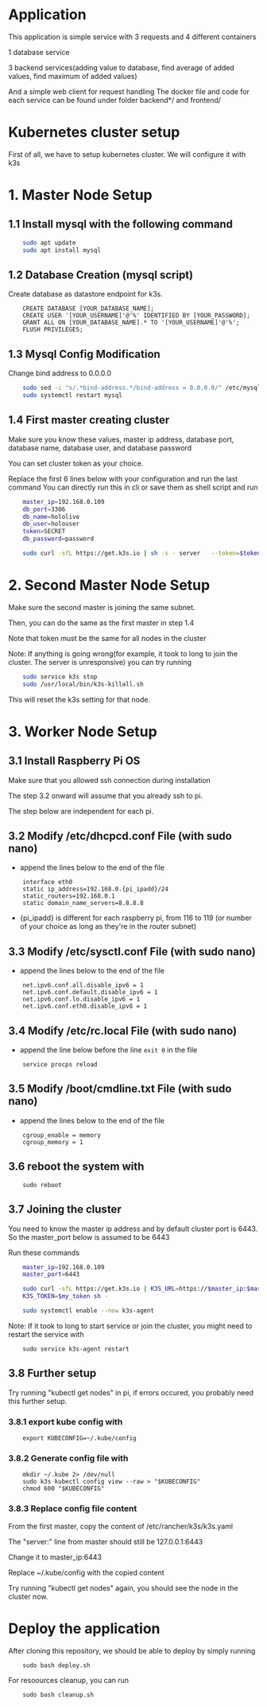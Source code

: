 # Application
This application is simple service with 3 requests and 4 different containers

1 database service

3 backend services(adding value to database, find average of added values, find maximum of added values)

And a simple web client for request handling
The docker file and code for each service can be found under folder backend*/ and frontend/

# Kubernetes cluster setup
First of all, we have to setup kubernetes cluster. We will configure it with k3s
# 1. Master Node Setup
## 1.1 Install mysql with the following command
```bash
    sudo apt update
    sudo apt install mysql
```
## 1.2 Database Creation (mysql script)
Create database as datastore endpoint for k3s.
```
    CREATE DATABASE [YOUR_DATABASE_NAME];
    CREATE USER '[YOUR_USERNAME]'@'%' IDENTIFIED BY [YOUR_PASSWORD];
    GRANT ALL ON [YOUR_DATABASE_NAME].* TO '[YOUR_USERNAME]'@'%';
    FLUSH PRIVILEGES;
```
## 1.3 Mysql Config Modification
Change bind address to 0.0.0.0
```bash
    sudo sed -i "s/.*bind-address.*/bind-address = 0.0.0.0/" /etc/mysql/mysql.conf.d/mysqld.cnf
    sudo systemctl restart mysql
```
## 1.4 First master creating cluster
Make sure you know these values, master ip address, database port, database name, database user, and database password

You can set cluster token as your choice.

Replace the first 6 lines below with your configuration and run the last command
You can directly run this in cli or save them as shell script and run
```bash
    master_ip=192.168.0.109
    db_port=3306
    db_name=hololive
    db_user=holouser
    token=SECRET
    db_password=password

    sudo curl -sfL https://get.k3s.io | sh -s - server   --token=$token --node-taint CriticalAddonsOnly=true:NoSchedule   --datastore-endpoint="mysql://$database_user:$database_password@tcp($master_ip:$database_port)/$database_name"
```



# 2. Second Master Node Setup
Make sure the second master is joining the same subnet.

Then, you can do the same as the first master in step 1.4

Note that token must be the same for all nodes in the cluster

Note: If anything is going wrong(for example, it took to long to join the cluster. The server is unresponsive) you can try running

```bash
    sudo service k3s stop
    sudo /usr/local/bin/k3s-killall.sh
```

This will reset the k3s setting for that node.

# 3. Worker Node Setup
## 3.1 Install Raspberry Pi OS
Make sure that you allowed ssh connection during installation

The step 3.2 onward will assume that you already ssh to pi.

The step below are independent for each pi.

## 3.2 Modify /etc/dhcpcd.conf File (with sudo nano)
- append the lines below to the end of the file
```
    interface eth0
    static ip_address=192.168.0.{pi_ipadd}/24
    static_routers=192.168.0.1
    static domain_name_servers=8.8.8.8
```
- {pi_ipadd} is different for each raspberry pi, from 116 to 119 (or number of your choice as long as they're in the router subnet)

## 3.3 Modify /etc/sysctl.conf File (with sudo nano)
- append the lines below to the end of the file
``` 
    net.ipv6.conf.all.disable_ipv6 = 1
    net.ipv6.conf.default.disable_ipv6 = 1
    net.ipv6.conf.lo.disable_ipv6 = 1
    net.ipv6.conf.eth0.disable_ipv6 = 1
```

## 3.4 Modify /etc/rc.local File (with sudo nano)
- append the line below before the line ```exit 0``` in the file
``` 
    service procps reload
```

## 3.5 Modify /boot/cmdline.txt File (with sudo nano)
- append the lines below to the end of the file
``` 
    cgroup_enable = memory
    cgroup_memory = 1
```

## 3.6 reboot the system with
``` 
    sudo reboot
```

## 3.7 Joining the cluster

You need to know the master ip address and by default cluster port is 6443.
So the master_port below is assumed to be 6443

Run these commands

```bash
    master_ip=192.168.0.109
    master_port=6443

    sudo curl -sfL https://get.k3s.io | K3S_URL=https://$master_ip:$master_port \
    K3S_TOKEN=$my_token sh -

    sudo systemctl enable --now k3s-agent
```

Note: If it took to long to start service or join the cluster, you might need to restart the service with
```
    sudo service k3s-agent restart
```

## 3.8 Further setup

Try running "kubectl get nodes" in pi, if errors occured, you probably need this further setup.

### 3.8.1 export kube config with
```
    export KUBECONFIG=~/.kube/config
```
### 3.8.2 Generate config file with

```
    mkdir ~/.kube 2> /dev/null
    sudo k3s kubectl config view --raw > "$KUBECONFIG"
    chmod 600 "$KUBECONFIG"
```
### 3.8.3 Replace config file content
From the first master, copy the content of /etc/rancher/k3s/k3s.yaml

The "server:" line from master should still be 127.0.0.1:6443

Change it to master_ip:6443

Replace ~/.kube/config with the copied content

Try running "kubectl get nodes" again, you should see the node in the cluster now.



# Deploy the application

After cloning this repository, we should be able to deploy by simply running

```
    sudo bash deploy.sh
```

For resoources cleanup, you can run

```
    sudo bash cleanup.sh
```